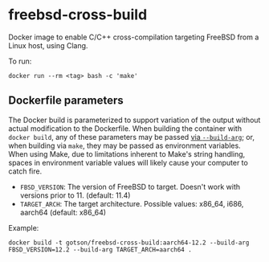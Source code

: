 # freebsd-cross-build

Docker image to enable C/C++ cross-compilation targeting FreeBSD from a Linux host, using Clang.

To run:

```shell
docker run --rm <tag> bash -c 'make'
```

## Dockerfile parameters

The Docker build is parameterized
to support variation of the output
without actual modification to the Dockerfile.
When building the container with `docker build`,
any of these parameters may be passed [via `--build-arg`][build-arg];
or, when building via `make`,
they may be passed as environment variables.
When using Make,
due to limitations inherent to Make's string handling,
spaces in environment variable values
will likely cause your computer to catch fire.

* `FBSD_VERSION`:
  The version of FreeBSD to target. Doesn't work with versions prior to 11.
  (default: 11.4)
* `TARGET_ARCH`:
  The target architecture.
  Possible values: x86_64, i686, aarch64
  (default: x86_64)

Example:

```shell
docker build -t gotson/freebsd-cross-build:aarch64-12.2 --build-arg FBSD_VERSION=12.2 --build-arg TARGET_ARCH=aarch64 .
```
[build-arg]: https://docs.docker.com/engine/reference/builder/#arg
